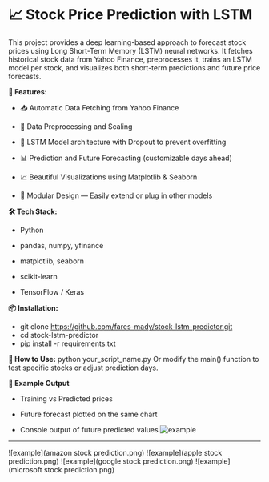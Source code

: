 # 📈 Stock Price Prediction with LSTM
This project provides a deep learning-based approach to forecast stock prices using Long Short-Term Memory (LSTM) neural networks. It fetches historical stock data from Yahoo Finance, preprocesses it, trains an LSTM model per stock, and visualizes both short-term predictions and future price forecasts.

**🚀 Features:**
* 📥 Automatic Data Fetching from Yahoo Finance

* 🔄 Data Preprocessing and Scaling

* 🧠 LSTM Model architecture with Dropout to prevent overfitting

* 📊 Prediction and Future Forecasting (customizable days ahead)

* 📈 Beautiful Visualizations using Matplotlib & Seaborn

* 🧩 Modular Design — Easily extend or plug in other models

**🛠️ Tech Stack:**
* Python

* pandas, numpy, yfinance

* matplotlib, seaborn

* scikit-learn

* TensorFlow / Keras

**📦 Installation:**
* git clone https://github.com/fares-mady/stock-lstm-predictor.git
* cd stock-lstm-predictor
* pip install -r requirements.txt

**🧪 How to Use:**
python your_script_name.py
Or modify the main() function to test specific stocks or adjust prediction days.

**📝 Example Output**
* Training vs Predicted prices

* Future forecast plotted on the same chart

* Console output of future predicted values
![example](output.png) <!-- Replace with your screenshot or GIF -->

---
  
![example](amazon stock prediction.png)
![example](apple stock prediction.png)
![example](google stock prediction.png)
![example](microsoft stock prediction.png)
